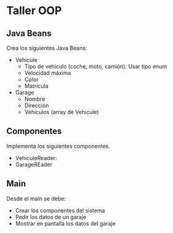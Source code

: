 # Taller OOP

## Java Beans
Crea los siguientes Java Beans:
- Vehicule
  - Tipo de vehiculo (coche, moto, camión): Usar tipo enum
  - Velocidad máxima 
  - Color 
  - Matrícula
- Garage
  - Nombre
  - Dirección
  - Vehiculos (array de Vehicule)

## Componentes

Implementa los siguientes componentes.
- VehiculeReader:
- GarageREader

## Main

Desde el main se debe:
- Crear los componentes del sistema
- Pedir los datos de un garaje
- Mostrar en pantalla los datos del garaje